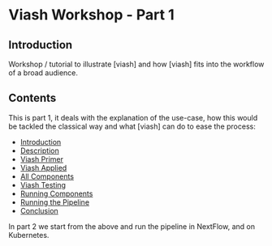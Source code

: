 # Viash Workshop - Part 1

## Introduction

Workshop / tutorial to illustrate [viash] and how [viash] fits into the workflow of a broad audience.

## Contents

This is part 1, it deals with the explanation of the use-case, how this would be tackled the classical way  and what [viash] can do to ease the process:

- [Introduction](000-Introduction/README.md)
- [Description](010-Description/README.md)
- [Viash Primer](020-ViashPrimer/README.md)
- [Viash Applied](030-ViashVersion/README.md)
- [All Components](040-Components/README.md)
- [Viash Testing](050-Testing/README.md)
- [Running Components](060-Running/README.md)
- [Running the Pipeline](070-Pipeline/README.md)
- [Conclusion](080-Conclusion/README.md)

In part 2 we start from the above and run the pipeline in NextFlow, and on Kubernetes.


